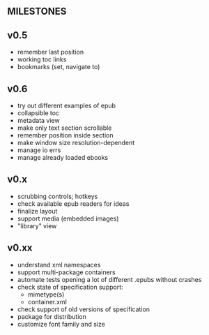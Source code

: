 ## MILESTONES
## v0.5
- remember last position
- working toc links
- bookmarks (set, navigate to)

## v0.6
- try out different examples of epub
- collapsible toc
- metadata view
- make only text section scrollable
- remember position inside section
- make window size resolution-dependent
- manage io errs
- manage already loaded ebooks

## v0.x
- scrubbing controls; hotkeys
- check available epub readers for ideas
- finalize layout
- support media (embedded images)
- "library" view

## v0.xx
- understand xml namespaces
- support multi-package containers
- automate tests opening a lot of different .epubs without crashes
- check state of specification support:
	- mimetype(s)
	- container.xml
- check support of old versions of specification
- package for distribution
- customize font family and size
